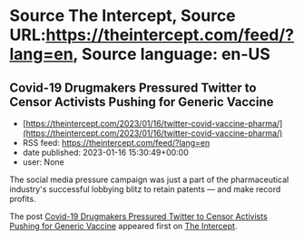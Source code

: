 # Source The Intercept, Source URL:https://theintercept.com/feed/?lang=en, Source language: en-US

## Covid-19 Drugmakers Pressured Twitter to Censor Activists Pushing for Generic Vaccine
 - [https://theintercept.com/2023/01/16/twitter-covid-vaccine-pharma/](https://theintercept.com/2023/01/16/twitter-covid-vaccine-pharma/)
 - RSS feed: https://theintercept.com/feed/?lang=en
 - date published: 2023-01-16 15:30:49+00:00
 - user: None

<p>The social media pressure campaign was just a part of the pharmaceutical industry's successful lobbying blitz to retain patents — and make record profits.</p>
<p>The post <a href="https://theintercept.com/2023/01/16/twitter-covid-vaccine-pharma/" rel="nofollow">Covid-19 Drugmakers Pressured Twitter to Censor Activists Pushing for Generic Vaccine</a> appeared first on <a href="https://theintercept.com" rel="nofollow">The Intercept</a>.</p>
